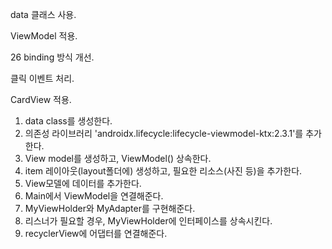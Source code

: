 data 클래스 사용. 

ViewModel 적용.

26 binding 방식 개선.

클릭 이벤트 처리.

CardView 적용.

1. data class를 생성한다.
2. 의존성 라이브러리 'androidx.lifecycle:lifecycle-viewmodel-ktx:2.3.1'를 추가한다.
3. View model를 생성하고, ViewModel() 상속한다.
4. item 레이아웃(layout폴더에) 생성하고, 필요한 리소스(사진 등)을 추가한다.
5. View모델에 데이터를 추가한다.
6. Main에서 ViewModel을 연결해준다.
7. MyViewHolder와 MyAdapter를 구현해준다. 
8. 리스너가 필요할 경우, MyViewHolder에 인터페이스를 상속시킨다.
9. recyclerView에 어댑터를 연결해준다.
